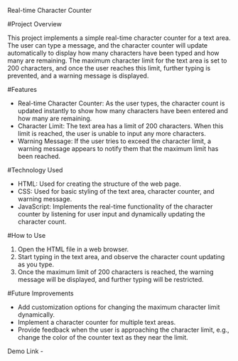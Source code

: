 Real-time Character Counter

#Project Overview

This project implements a simple real-time character counter for a text area. The user can type a message, and the character counter will update automatically to display how many characters have been typed and how many are remaining. The maximum character limit for the text area is set to 200 characters, and once the user reaches this limit, further typing is prevented, and a warning message is displayed.

#Features

- Real-time Character Counter: As the user types, the character count is updated instantly to show how many characters have been entered and how many are remaining.
- Character Limit: The text area has a limit of 200 characters. When this limit is reached, the user is unable to input any more characters.
- Warning Message: If the user tries to exceed the character limit, a warning message appears to notify them that the maximum limit has been reached.

#Technology Used

- HTML: Used for creating the structure of the web page.
- CSS: Used for basic styling of the text area, character counter, and warning message.
- JavaScript: Implements the real-time functionality of the character counter by listening for user input and dynamically updating the character count.

#How to Use

1. Open the HTML file in a web browser.
2. Start typing in the text area, and observe the character count updating as you type.
3. Once the maximum limit of 200 characters is reached, the warning message will be displayed, and further typing will be restricted.

#Future Improvements

- Add customization options for changing the maximum character limit dynamically.
- Implement a character counter for multiple text areas.
- Provide feedback when the user is approaching the character limit, e.g., change the color of the counter text as they near the limit.

Demo Link - 
